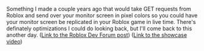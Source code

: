 Something I made a couple years ago that would take GET requests from Roblox and send over your monitor screen in pixel colors so you could have your monitor screen be replicated in your Roblox game in live time. There's definately optimizations I could do looking back, but I'll come back to this another day. ([Link to the Roblox Dev Forum post](https://devforum.roblox.com/t/roblox-gui-that-shows-computer-screen-in-realtime/1684044)) ([Link to the showcase video](https://youtu.be/HtNFzOlXtgM))
